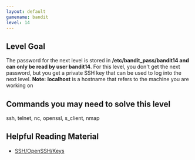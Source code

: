 ```yaml
---
layout: default
gamename: bandit
level: 14
---
```

Level Goal
----------
The password for the next level is stored in
**/etc/bandit\_pass/bandit14 and can only be read by user
bandit14**. For this level, you don't get the next password, but you
get a private SSH key that can be used to log into the next level.
**Note:** **localhost** is a hostname that refers to the machine
you are working on

Commands you may need to solve this level
-----------------------------------------
ssh, telnet, nc, openssl, s\_client, nmap

Helpful Reading Material
------------------------
- [SSH/OpenSSH/Keys][]

[SSH/OpenSSH/Keys]: https://help.ubuntu.com/community/SSH/OpenSSH/Keys
